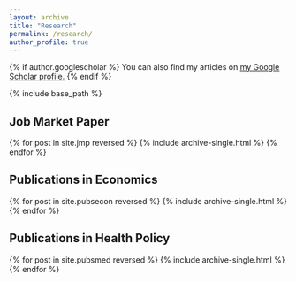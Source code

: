 ```yaml
---
layout: archive
title: "Research"
permalink: /research/
author_profile: true
---
```


{% if author.googlescholar %}
  You can also find my articles on <u><a href="{{author.googlescholar}}">my Google Scholar profile</a>.</u>
{% endif %}

{% include base_path %}

## Job Market Paper

{% for post in site.jmp reversed %}
  {% include archive-single.html %}
{% endfor %}

## Publications in Economics

{% for post in site.pubsecon reversed %}
  {% include archive-single.html %}
{% endfor %}

## Publications in Health Policy

{% for post in site.pubsmed reversed %}
  {% include archive-single.html %}
{% endfor %}